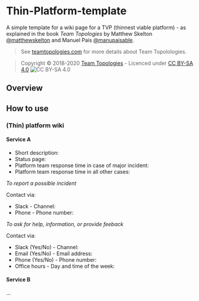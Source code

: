 # Thin-Platform-template
A simple template for a wiki page for a TVP (thinnest viable platform) - as explained in the book _Team Topologies_ by Matthew Skelton [@matthewskelton](https://github.com/matthewskelton) and Manuel Pais [@manupaisable](https://github.com/manupaisable).

> See [teamtopologies.com](https://teamtopologies.com/) for more details about Team Topolologies.

> Copyright © 2018-2020 [Team Topologies](https://teamtopologies.com/) - Licenced under [CC BY-SA 4.0](https://creativecommons.org/licenses/by-sa/4.0/) ![CC BY-SA 4.0](https://licensebuttons.net/l/by-sa/3.0/88x31.png)

## Overview


## How to use


### (Thin) platform wiki

#### Service A
* Short description:
* Status page:
* Platform team response time in case of major incident: 
* Platform team response time in all other cases:

_To report a possible incident_

Contact via:
* Slack - Channel:
* Phone - Phone number:

_To ask for help, information, or provide feeback_ 

Contact via:
* Slack (Yes/No) - Channel:
* Email (Yes/No) - Email address:
* Phone (Yes/No) - Phone number:
* Office hours - Day and time of the week:

#### Service B
...

